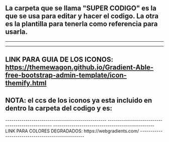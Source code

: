La carpeta que se llama "SUPER CODIGO" es la que se usa para editar y hacer el codigo. La otra es la plantilla para tenerla como referencia para usarla.
--------------------------------------------------
--------------------------------------------------
--------------------------------------------------
LINK PARA GUIA DE LOS ICONOS: https://themewagon.github.io/Gradient-Able-free-bootstrap-admin-template/icon-themify.html
--------------------------------------------------
NOTA: el ccs de los iconos ya esta incluido en dentro la carpeta del codigo y es:
--------------------------------------------------
<link rel="stylesheet" type="text/css" href="recursos/themify-icons/themify-icons.css">
--------------------------------------------------
--------------------------------------------------
--------------------------------------------------
LINK PARA COLORES DEGRADADOS:
https://webgradients.com/
--------------------------------------------------

